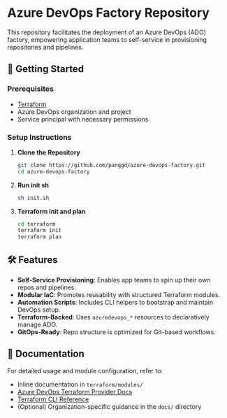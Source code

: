 # Azure DevOps Factory Repository

This repository facilitates the deployment of an Azure DevOps (ADO) factory, empowering application teams to self-service in provisioning repositories and pipelines.

## 🚀 Getting Started

### Prerequisites

- [Terraform](https://www.terraform.io/downloads.html)
- Azure DevOps organization and project
- Service principal with necessary permissions

### Setup Instructions

1. **Clone the Repository**

   ```bash
   git clone https://github.com/panggd/azure-devops-factory.git
   cd azure-devops-factory

2. **Run init sh**

   ```bash
   sh init.sh

3. **Terraform init and plan**

   ```bash
   cd terraform
   terraform init
   terraform plan

## 🛠 Features

- **Self-Service Provisioning**: Enables app teams to spin up their own repos and pipelines.
- **Modular IaC**: Promotes reusability with structured Terraform modules.
- **Automation Scripts**: Includes CLI helpers to bootstrap and maintain DevOps setup.
- **Terraform-Backed**: Uses `azuredevops_*` resources to declaratively manage ADO.
- **GitOps-Ready**: Repo structure is optimized for Git-based workflows.

## 📄 Documentation

For detailed usage and module configuration, refer to:

- Inline documentation in `terraform/modules/`
- [Azure DevOps Terraform Provider Docs](https://registry.terraform.io/providers/microsoft/azuredevops/latest)
- [Terraform CLI Reference](https://developer.hashicorp.com/terraform/cli)
- (Optional) Organization-specific guidance in the `docs/` directory
